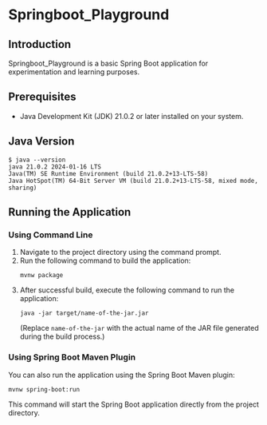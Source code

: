 # Springboot_Playground

## Introduction

Springboot_Playground is a basic Spring Boot application for experimentation and learning purposes.

## Prerequisites

- Java Development Kit (JDK) 21.0.2 or later installed on your system.

## Java Version

```
$ java --version
java 21.0.2 2024-01-16 LTS
Java(TM) SE Runtime Environment (build 21.0.2+13-LTS-58)
Java HotSpot(TM) 64-Bit Server VM (build 21.0.2+13-LTS-58, mixed mode, sharing)
```

## Running the Application

### Using Command Line

1. Navigate to the project directory using the command prompt.
2. Run the following command to build the application:
    ```
    mvnw package
    ```
3. After successful build, execute the following command to run the application:
    ```
    java -jar target/name-of-the-jar.jar
    ```
    (Replace `name-of-the-jar` with the actual name of the JAR file generated during the build process.)

### Using Spring Boot Maven Plugin

You can also run the application using the Spring Boot Maven plugin:

```
mvnw spring-boot:run
```

This command will start the Spring Boot application directly from the project directory.
